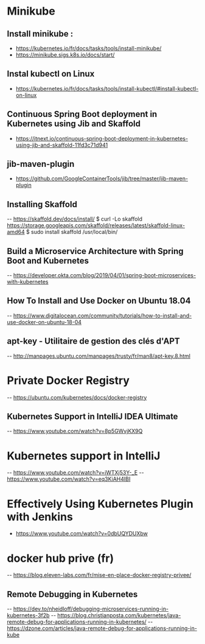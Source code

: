 # Minikube
## Install minikube :

- https://kubernetes.io/fr/docs/tasks/tools/install-minikube/
- https://minikube.sigs.k8s.io/docs/start/

## Instal kubectl on Linux
- https://kubernetes.io/fr/docs/tasks/tools/install-kubectl/#install-kubectl-on-linux
## Continuous Spring Boot deployment in Kubernetes using Jib and Skaffold
- https://itnext.io/continuous-spring-boot-deployment-in-kubernetes-using-jib-and-skaffold-11fd3c71d941
## jib-maven-plugin
- https://github.com/GoogleContainerTools/jib/tree/master/jib-maven-plugin
## Installing Skaffold
-- https://skaffold.dev/docs/install/
$ curl -Lo skaffold https://storage.googleapis.com/skaffold/releases/latest/skaffold-linux-amd64
$ sudo install skaffold /usr/local/bin/
## Build a Microservice Architecture with Spring Boot and Kubernetes 
-- https://developer.okta.com/blog/2019/04/01/spring-boot-microservices-with-kubernetes

## How To Install and Use Docker on Ubuntu 18.04
-- https://www.digitalocean.com/community/tutorials/how-to-install-and-use-docker-on-ubuntu-18-04

## apt-key - Utilitaire de gestion des clés d'APT
-- http://manpages.ubuntu.com/manpages/trusty/fr/man8/apt-key.8.html

# Private Docker Registry
-- https://ubuntu.com/kubernetes/docs/docker-registry

## Kubernetes Support in IntelliJ IDEA Ultimate
-- https://www.youtube.com/watch?v=8p5GWvjKX9Q

# Kubernetes support in IntelliJ
-- https://www.youtube.com/watch?v=iWTXj53Y-_E
-- https://www.youtube.com/watch?v=eq3KiAH4IBI
# Effectively Using Kubernetes Plugin with Jenkins
- https://www.youtube.com/watch?v=0dbUQYDUXbw
# docker hub prive (fr)
-- https://blog.eleven-labs.com/fr/mise-en-place-docker-registry-privee/
## Remote Debugging in Kubernetes
-- https://dev.to/nheidloff/debugging-microservices-running-in-kubernetes-3f2b
-- https://blog.christianposta.com/kubernetes/java-remote-debug-for-applications-running-in-kubernetes/
-- https://dzone.com/articles/java-remote-debug-for-applications-running-in-kube
